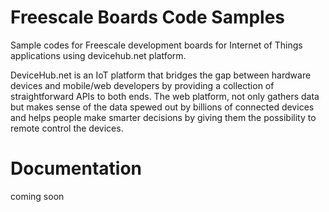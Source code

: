 # Freescale Boards Code Samples 
Sample codes for Freescale development boards for Internet of Things applications using devicehub.net platform.

DeviceHub.net is an IoT platform that bridges the gap between hardware devices and mobile/web developers by providing a collection of straightforward APIs to both ends. The web platform, not only gathers data but makes sense of the data spewed out by billions of connected devices and helps people make smarter decisions by giving them the possibility to remote control the devices.

# Documentation
coming soon 

